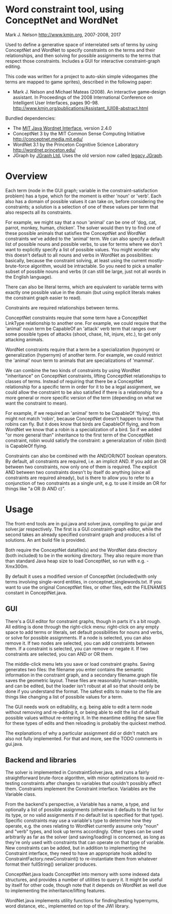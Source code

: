 Word constraint tool, using ConceptNet and WordNet
===
Mark J. Nelson <http://www.kmjn.org>, 2007-2008, 2017

Used to define a generative space of interrelated sets of terms by using
ConceptNet and WordNet to specify constraints on the terms and their
relationships, and then solving for possible assignments to the terms that
respect those constraints. Includes a GUI for interactive constraint-graph
editing.

This code was written for a project to auto-skin simple videogames (the terms
are mapped to game sprites), described in the following paper:
* Mark J. Nelson and Michael Mateas (2008). An interactive game-design
  assistant. In Proceedings of the 2008 International Conference on
  Intelligent User Interfaces, pages 90-98.
  http://www.kmjn.org/publications/Assistant_IUI08-abstract.html

Bundled dependencies:
* The [MIT Java Wordnet Interface](https://projects.csail.mit.edu/jwi/), version 2.4.0
* ConceptNet 3 by the MIT Common Sense Computing Initiative <http://conceptnet.media.mit.edu/>
* WordNet 3.1 by the Princeton Cognitive Science Laboratory <http://wordnet.princeton.edu/>
* JGraph by [JGraph Ltd.](http://www.jgraph.com/) Uses the old version now
  called [legacy JGraph](https://github.com/jgraph/legacy-jgraph5).

Overview
===

Each term (node in the GUI graph; variable in the constraint-satisfaction
problem) has a type, which for the moment is either 'noun' or 'verb'.  Each
also has a domain of possible values it can take on, before considering the
constraints; a solution is a selection of one of these values per term that
also respects all its constraints.

For example, we might say that a noun 'animal' can be one of 'dog, cat, parrot,
monkey, human, chicken'. The solver would then try to find one of these
possible animals that satisfies the ConceptNet and WordNet constraints we've
added to the 'animal' term. We can also specify a default list of possible
nouns and possible verbs, to use for terms where we don't want to explicitly
specify a list of possible values. You might wonder why this doesn't default to
all nouns and verbs in WordNet as possibilities: basically, because the
constraint solving, at least using the current mostly-brute-force algorithm,
would be intractable. So you need to pick a smaller subset of possible nouns
and verbs (it can still be large, just not all words in the English language).

There can also be literal terms, which are equivalent to variable terms with
exactly one possible value in the domain (but using explicit literals makes the
constraint graph easier to read).

Constraints are required relationships between terms.

ConceptNet constraints require that some term have a ConceptNet LinkType
relationship to another one.  For example, we could require that the 'animal'
noun term be CapableOf an 'attack' verb term that ranges over some possible
types of attacks (shoot, chase, hit, injure, etc.), to get only attacking
animals.

WordNet constraints require that a term be a specialization (hyponym) or
generalization (hypernym) of another term. For example, we could restrict
the 'animal' noun term to animals that are specializations of 'mammal'.

We can combine the two kinds of constraints by using WordNet "inheritance" on
ConceptNet constraints, lifting ConceptNet relationships to classes of terms.
Instead of requiring that there be a ConceptNet relationship for a specific
term in order for it to be a legal assignment, we could allow the constraint to
be also satisfied if there is a relationship for a more general or more
specific version of the term (depending on what we want the constraint to
mean).

For example, if we required an 'animal' term to be CapableOf 'flying', this
might not match 'robin', because ConceptNet doesn't happen to know that robins
can fly. But it does know that birds are CapableOf flying, and from WordNet we
know that a robin is a specialization of a bird. So if we added "or more
general than" inheritance to the first term of the ConceptNet constraint, robin
would satisfy the constraint: a generalization of robin (bird) is CapableOf
flying.

Constraints can also be combined with the AND/OR/NOT boolean operators. By
default, all constraints are required, i.e. an implicit AND. If you add
an OR between two constraints, now only one of them is required. The explicit
AND between two constraints doesn't by itself do anything (since all constraints
are required already), but is there to allow you to refer to a conjunction of
two constraints as a single unit, e.g. to use it inside an OR for things
like "a OR (b AND c)".

Usage
===

The front-end tools are in gui.java and solver.java, compiling to gui.jar
and solver.jar respectively. The first is a GUI constraint-graph editor,
while the second takes an already specified constraint graph and produces
a list of solutions. An ant build file is provided.

Both require the ConceptNet datafile(s) and the WordNet data directory (both
included) to be in the working directory. They also require more than than
standard Java heap size to load ConceptNet, so run with e.g. -Xmx300m.

By default it uses a modified version of ConceptNet (included)with only terms
involving single-word entities, in conceptnet\_singlewords.txt. If you want to
use the original ConceptNet files, or other files, edit the FILENAMES constant
in ConceptNet.java.

GUI
---

There's a GUI editor for constraint graphs, though in parts it's a bit rough.
All editing is done through the right-click menu: right-click on any empty
space to add terms or literals, set default possibilities for nouns and verbs,
or solve for possible assignments. If a node is selected, you can also remove
it.  If two nodes are selected, you can add constraints between them. If a
constraint is selected, you can remove or negate it. If two constraints are
selected, you can AND or OR them.

The middle-click menu lets you save or load constraint graphs. Saving generates
two files: the filename you enter contains the semantic information in the
constraint graph, and a secondary filename.graph file saves the geometric
layout. These files are reasonably human-readable, and can be edited, but
the loader isn't robust at all so that should only be done if you understand
the format. The safest edits to make to the file are things like changing
a list of possibile values for a term.

The GUI needs work on editability, e.g. being able to edit a term node without
removing and re-adding it, or being able to edit the list of default possible
values without re-entering it. In the meantime editing the save file for these
types of edits and then reloading is probably the quickest method.

The explanations of why a particular assignment did or didn't match are also
not fully implemented. For that and more, see the TODO comments in gui.java.

Backend and libraries
---

The solver is implemented in ConstraintSolver.java, and runs a fairly
straightforward brute-force algorithm, with minor optimizations to avoid
re-testing constraints after changes to variables that couldn't possibly affect
them. Constraints implement the Constraint interface. Variables are the
Variable class.

From the backend's perspective, a Variable has a name, a type, and optionally a
list of possible assignments (otherwise it defaults to the list for its type,
or no valid assignments if no default list is specified for that type).
Specific constraints may use a variable's type to determine how they operate,
e.g. the ones relating to WordNet currently assume only "noun" and "verb"
types, and look up terms accordingly. Other types can be used arbitrarily as
far as the solver (and saving/loading) is concerned, as long as they're only
used with constraints that can operate on that type of variable. New constraints
can be added, but in addition to implementing the Constraint interface, they
need to have an appropriate hook added to ConstraintFactory.newConstraint() to
re-instantiate them from whatever format their fullString() serializer
produces.

ConceptNet.java loads ConceptNet into memory with some indexed data structures,
and provides a number of utilities to query it. It might be useful by itself
for other code, though note that it depends on WordNet as well due to
implementing the inheritance/lifting features.

WordNet.java implements utility functions for finding/testing hypernyms, word
distance, etc., implemented on top of the JWI library.
